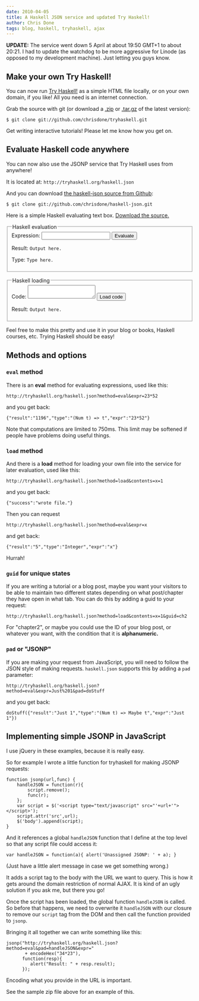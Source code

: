```yaml
---
date: 2010-04-05
title: A Haskell JSON service and updated Try Haskell!
author: Chris Done
tags: blog, haskell, tryhaskell, ajax
---
```


**UPDATE:** The service went down 5 April at about 19:50 GMT+1 to
  about 20:21. I had to update the watchdog to be more aggressive for
  Linode (as opposed to my development machine). Just letting you guys
  know.

## Make your own Try Haskell!

You can now run [Try Haskell!](http://tryhaskell.org/) as a simple
HTML file locally, or on your own domain, if you like! All you need is
an internet connection.

Grab the source with git (or download a
[.zip](http://github.com/chrisdone/tryhaskell/zipball/master) or
[.tar.gz](http://github.com/chrisdone/tryhaskell/tarball/master) of
the latest version):

    $ git clone git://github.com/chrisdone/tryhaskell.git

Get writing interactive tutorials! Please let me know how you get on.

## Evaluate Haskell code anywhere

You can now also use the JSONP service that Try Haskell uses from
anywhere!

It is located at: `http://tryhaskell.org/haskell.json`

And you can download [the haskell-json source from
Github](http://github.com/chrisdone/haskell-json):

    $ git clone git://github.com/chrisdone/haskell-json.git

Here is a simple Haskell evaluating text box. [Download the
source.](/code/haskell-json-example.zip)

   <form action="" id="evaluator">
     <fieldset>
       <legend>Haskell evaluation</legend>
       <label>Expression:</label>
       <input type="text" id="expr"/>
       <input type="submit" value="Evaluate"/>
       <p>Result: <code id="eval-output">Output here.</code></p>
       <p>Type: <code id="eval-type">Type here.</code></p>
     </fieldset>
   </form>

   <form action="" id="loader">
     <fieldset>
       <legend>Haskell loading</legend>
       <label>Code:</label>
       <textarea id="contents"></textarea>
       <input type="submit" value="Load code"/>
       <p>Result: <code id="load-output">Output here.</code></p>
     </fieldset>
   </form>

   <script type="text/javascript" src="/code/jquery-1.4.2.min.js"></script>
   <script type="text/javascript" src="/code/haskell-json/encode-hex.js"></script>
   <script type="text/javascript" src="/code/haskell-json/haskell-json.js"></script>

Feel free to make this pretty and use it in your blog or books,
Haskell courses, etc. Trying Haskell should be easy!

## Methods and options

### `eval` method

There is an **eval** method for evaluating expressions, used like this:

    http://tryhaskell.org/haskell.json?method=eval&expr=23*52

and you get back:

    {"result":"1196","type":"(Num t) => t","expr":"23*52"}

Note that computations are limited to 750ms. This limit may be
softened if people have problems doing useful things.

### `load` method

And there is a **load** method for loading your own file into the
service for later evaluation, used like this:

    http://tryhaskell.org/haskell.json?method=load&contents=x=1

and you get back:

    {"success":"wrote file."}

Then you can request

    http://tryhaskell.org/haskell.json?method=eval&expr=x

and get back:

    {"result":"5","type":"Integer","expr":"x"}

Hurrah!

### `guid` for unique states

If you are writing a tutorial or a blog post, maybe you want your
visitors to be able to maintain two different states depending on what
post/chapter they have open in what tab. You can do this by adding a
guid to your request:

    http://tryhaskell.org/haskell.json?method=load&contents=x=1&guid=ch2

For "chapter2", or maybe you could use the ID of your blog post, or
whatever you want, with the condition that it is **alphanumeric.**

### `pad` or "JSONP"

If you are making your request from JavaScript, you will need to follow
the JSON style of making requests. `haskell.json` supports this by
adding a `pad` parameter:

    http://tryhaskell.org/haskell.json?method=eval&expr=Just%201&pad=doStuff

and you get back:

    doStuff({"result":"Just 1","type":"(Num t) => Maybe t","expr":"Just 1"})

## Implementing simple JSONP in JavaScript

I use jQuery in these examples, because it is really easy.

So for example I wrote a little function for tryhaskell for making
JSONP requests:

    function jsonp(url,func) {
        handleJSON = function(r){
            script.remove();
            func(r);
        };
        var script = $('<script type="text/javascript" src="'+url+'"></script>');
        script.attr('src',url);
        $('body').append(script);
    }

And it references a global `handleJSON` function that I define at the
top level so that any script file could access it:

    var handleJSON = function(a){ alert('Unassigned JSONP: ' + a); }

(Just have a little alert message in case we get something wrong.)

It adds a script tag to the body with the URL we want to query. This
is how it gets around the domain restriction of normal AJAX. It is kind
of an ugly solution if you ask me, but there you go!

Once the script has been loaded, the global function `handleJSON` is
called. So before that happens, we need to overwrite it `handleJSON`
with our closure to remove our `script` tag from the DOM and then call
the function provided to `jsonp`.

Bringing it all together we can write something like this:

    jsonp("http://tryhaskell.org/haskell.json?method=eval&pad=handleJSON&expr="
           + encodeHex("34*23"),
          function(resp){
             alert("Result: " + resp.result);
          });

Encoding what you provide in the URL is important.

See the sample zip file above for an example of this.
